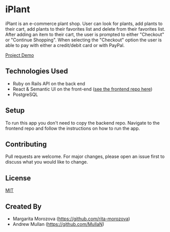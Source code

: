 # iPlant
iPlant is an e-commerce plant shop.  User can look for plants, add plants to their cart, add plants to their favorites list and delete from their favorites list. After adding an item to their cart, the user is prompted to either "Checkout" or "Continue Shopping". When selecting the "Checkout" option the user is able to pay with either a credit/debit card or with PayPal.   

[Project Demo]( https://youtu.be/gJ6-OvyNNwE )

## Technologies Used
* Ruby on Rails API on the back end 
* React & Semantic UI on the front-end ([see the frontend repo here](https://github.com/rita-morozova/iplant-frontend))
* PostgreSQL

## Setup
To run this app you don't need to copy the backend repo. Navigate to the frontend repo and follow the instructions on how to run the app.

## Contributing
Pull requests are welcome. For major changes, please open an issue first to discuss what you would like to change.

## License
[MIT](https://choosealicense.com/licenses/mit/) 

## Created By
* Margarita Morozova (https://github.com/rita-morozova)
* Andrew Mullan (https://github.com/MullaN)
